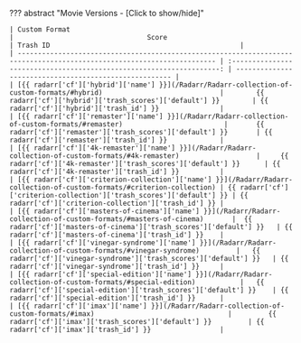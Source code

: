 ??? abstract "Movie Versions - [Click to show/hide]"

    | Custom Format                                                                                                           |                                 Score                                 | Trash ID                                               |
    | ----------------------------------------------------------------------------------------------------------------------- | :-------------------------------------------------------------------: | ------------------------------------------------------ |
    | [{{ radarr['cf']['hybrid']['name'] }}](/Radarr/Radarr-collection-of-custom-formats/#hybrid)                             |        {{ radarr['cf']['hybrid']['trash_scores']['default'] }}        | {{ radarr['cf']['hybrid']['trash_id'] }}               |
    | [{{ radarr['cf']['remaster']['name'] }}](/Radarr/Radarr-collection-of-custom-formats/#remaster)                         |       {{ radarr['cf']['remaster']['trash_scores']['default'] }}       | {{ radarr['cf']['remaster']['trash_id'] }}             |
    | [{{ radarr['cf']['4k-remaster']['name'] }}](/Radarr/Radarr-collection-of-custom-formats/#4k-remaster)                   |     {{ radarr['cf']['4k-remaster']['trash_scores']['default'] }}      | {{ radarr['cf']['4k-remaster']['trash_id'] }}          |
    | [{{ radarr['cf']['criterion-collection']['name'] }}](/Radarr/Radarr-collection-of-custom-formats/#criterion-collection) | {{ radarr['cf']['criterion-collection']['trash_scores']['default'] }} | {{ radarr['cf']['criterion-collection']['trash_id'] }} |
    | [{{ radarr['cf']['masters-of-cinema']['name'] }}](/Radarr/Radarr-collection-of-custom-formats/#masters-of-cinema)       |  {{ radarr['cf']['masters-of-cinema']['trash_scores']['default'] }}   | {{ radarr['cf']['masters-of-cinema']['trash_id'] }}    |
    | [{{ radarr['cf']['vinegar-syndrome']['name'] }}](/Radarr/Radarr-collection-of-custom-formats/#vinegar-syndrome)         |   {{ radarr['cf']['vinegar-syndrome']['trash_scores']['default'] }}   | {{ radarr['cf']['vinegar-syndrome']['trash_id'] }}     |
    | [{{ radarr['cf']['special-edition']['name'] }}](/Radarr/Radarr-collection-of-custom-formats/#special-edition)           |   {{ radarr['cf']['special-edition']['trash_scores']['default'] }}    | {{ radarr['cf']['special-edition']['trash_id'] }}      |
    | [{{ radarr['cf']['imax']['name'] }}](/Radarr/Radarr-collection-of-custom-formats/#imax)                                 |         {{ radarr['cf']['imax']['trash_scores']['default'] }}         | {{ radarr['cf']['imax']['trash_id'] }}                 |
